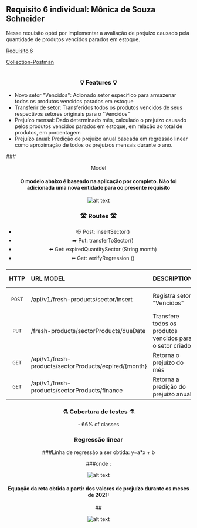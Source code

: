 ## Requisito 6 individual: Mônica de Souza Schneider

Nesse requisito optei por implementar a avaliação de prejuízo causado pela quantidade de produtos vencidos parados em estoque.

[Requisito 6](https://docs.google.com/document/d/1FWNm0zGHImoh-YvxqscE2r6UQKhIih1e/edit?usp=sharing&ouid=104577740136334641024&rtpof=true&sd=true) 

[Collection-Postman](https://www.getpostman.com/collections/3e29628f42dc6dc8d81c)

``` 

```
### <center> 💡 Features 💡</center>
- Novo setor "Vencidos": Adionado setor específico para armazenar todos os produtos vencidos parados em estoque
- Transferir de setor: Transferidos todos os produtos vencidos de seus respectivos setores originais para o "Vencidos"
- Prejuízo mensal: Dado determinado mês, calculado o prejuízo causado pelos produtos vencidos parados em estoque, em relação ao total de produtos, em porcentagem
- Prejuízo anual: Predição de prejuízo anual baseada em regressão linear como aproximação de todos os prejuízos mensais durante o ano.

###<center> Model <center>
#### <center> O modelo abaixo é baseado na aplicação por completo. Não foi adicionada uma nova entidade para oo presente requisito <center>
![alt text](https://cdn.discordapp.com/attachments/994271189616840765/1009214070374797312/modelDesafio3.png)

### <center> 🛣️ Routes 🛣️</center>
 
-  📪 Post: insertSector()
-  ➡️ Put: transferToSector()
-  ⬅️ Get: expiredQuantitySector (String month)
-  ⬅️ Get: verifyRegression ()

|  HTTP  | URL MODEL                                | DESCRIPTION                                                                     |    US-CODE     |
|:------:|:-----------------------------------------|:--------------------------------------------------------------------------------|:--------------:|
| `POST` | /api/v1/fresh-products/sector/insert     | Registra setor "Vencidos"        | ml-e-wallet-06 |
| `PUT`  | /fresh-products/sectorProducts/dueDate   | Transfere todos os produtos vencidos para o setor criado          | ml-e-wallet-06 |
| `GET`  | /api/v1/fresh-products/sectorProducts/expired/{month}    | Retorna o prejuízo do mês        | ml-e-wallet-06 |
| `GET`  | /api/v1/fresh-products/sectorProducts/finance | Retorna a predição do prejuízo anual                                            | ml-e-wallet-06 |



### <center>⚗️ Cobertura de testes ⚗️ </center>
<center> - 66% of classes </center>

### <center> Regressão linear </center>
###Linha de regressão a ser obtida: y=a*x + b

###onde :<center> ![alt text](https://cdn.discordapp.com/attachments/994271189616840765/1009217106258182154/Captura_de_Tela_2022-08-16_as_18.43.21.png) <center>

#### <center> Equação da reta obtida a partir dos valores de prejuízo durante os meses de 2021: #### 


##<center> ![alt text](https://cdn.discordapp.com/attachments/994271189616840765/1009213604693815356/Captura_de_Tela_2022-08-16_as_18.33.48.png) <center>
